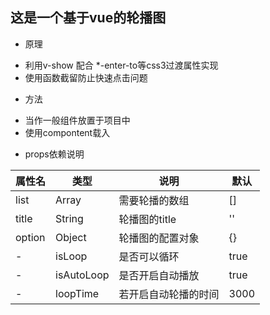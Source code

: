 ## 这是一个基于vue的轮播图

+ 原理
 - 利用v-show 配合 *-enter-to等css3过渡属性实现
 - 使用函数截留防止快速点击问题
+ 方法
 - 当作一般组件放置于项目中
 - 使用compontent载入
+ props依赖说明

 |属性名| 类型| 说明| 默认|
 |-| -| -| -|
 |list| Array| 需要轮播的数组| []|
 |title| String| 轮播图的title| ''|
 |option| Object| 轮播图的配置对象| {}|
 |-| isLoop| 是否可以循环| true|
 |-| isAutoLoop| 是否开启自动播放| true|
 |-| loopTime| 若开启自动轮播的时间| 3000|